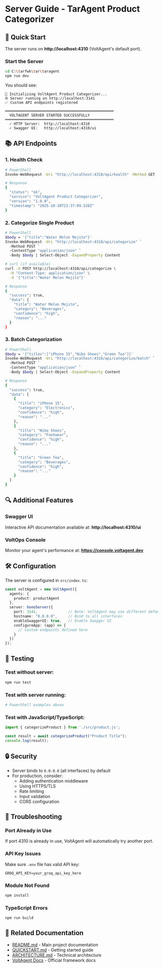 # Server Guide - TarAgent Product Categorizer

## 🚀 Quick Start

The server runs on **http://localhost:4310** (VoltAgent's default port).

### Start the Server

```bash
cd C:\tarfwk\tar\taragent
npm run dev
```

You should see:
```
🚀 Initializing VoltAgent Product Categorizer...
🌐 Server running on http://localhost:3141
✅ Custom API endpoints registered

══════════════════════════════════════════════════
  VOLTAGENT SERVER STARTED SUCCESSFULLY
══════════════════════════════════════════════════
  ✓ HTTP Server:  http://localhost:4310
  ✓ Swagger UI:   http://localhost:4310/ui
```

## 📚 API Endpoints

### 1. Health Check
```bash
# PowerShell
Invoke-WebRequest -Uri "http://localhost:4310/api/health" -Method GET

# Response
{
  "status": "ok",
  "service": "VoltAgent Product Categorizer",
  "version": "1.0.0",
  "timestamp": "2025-10-30T21:37:09.528Z"
}
```

### 2. Categorize Single Product
```bash
# PowerShell
$body = '{"title":"Water Melon Mojito"}'
Invoke-WebRequest -Uri "http://localhost:4310/api/categorize" `
  -Method POST `
  -ContentType "application/json" `
  -Body $body | Select-Object -ExpandProperty Content

# curl (if available)
curl -X POST http://localhost:4310/api/categorize \
  -H "Content-Type: application/json" \
  -d '{"title":"Water Melon Mojito"}'

# Response
{
  "success": true,
  "data": {
    "title": "Water Melon Mojito",
    "category": "Beverages",
    "confidence": "high",
    "reason": "..."
  }
}
```

### 3. Batch Categorization
```bash
# PowerShell
$body = '{"titles":["iPhone 15","Nike Shoes","Green Tea"]}'
Invoke-WebRequest -Uri "http://localhost:4310/api/categorize/batch" `
  -Method POST `
  -ContentType "application/json" `
  -Body $body | Select-Object -ExpandProperty Content

# Response
{
  "success": true,
  "data": [
    {
      "title": "iPhone 15",
      "category": "Electronics",
      "confidence": "high",
      "reason": "..."
    },
    {
      "title": "Nike Shoes",
      "category": "Footwear",
      "confidence": "high",
      "reason": "..."
    },
    {
      "title": "Green Tea",
      "category": "Beverages",
      "confidence": "high",
      "reason": "..."
    }
  ]
}
```

## 🔍 Additional Features

### Swagger UI
Interactive API documentation available at:
**http://localhost:4310/ui**

### VoltOps Console
Monitor your agent's performance at:
**https://console.voltagent.dev**

## 🛠️ Configuration

The server is configured in `src/index.ts`:

```typescript
const voltAgent = new VoltAgent({
  agents: {
    product: productAgent
  },
  server: honoServer({
    port: 3141,              // Note: VoltAgent may use different default
    hostname: "0.0.0.0",     // Bind to all interfaces
    enableSwaggerUI: true,   // Enable Swagger UI
    configureApp: (app) => {
      // Custom endpoints defined here
    }
  })
});
```

## 🧪 Testing

### Test without server:
```bash
npm run test
```

### Test with server running:
```bash
# PowerShell examples above
```

### Test with JavaScript/TypeScript:
```typescript
import { categorizeProduct } from './src/product.js';

const result = await categorizeProduct("Product Title");
console.log(result);
```

## 🔒 Security

- Server binds to `0.0.0.0` (all interfaces) by default
- For production, consider:
  - Adding authentication middleware
  - Using HTTPS/TLS
  - Rate limiting
  - Input validation
  - CORS configuration

## 🐛 Troubleshooting

### Port Already in Use
If port 4310 is already in use, VoltAgent will automatically try another port.

### API Key Issues
Make sure `.env` file has valid API key:
```
GROQ_API_KEY=your_groq_api_key_here
```

### Module Not Found
```bash
npm install
```

### TypeScript Errors
```bash
npm run build
```

## 📖 Related Documentation

- [README.md](./README.md) - Main project documentation
- [QUICKSTART.md](./QUICKSTART.md) - Getting started guide
- [ARCHITECTURE.md](./ARCHITECTURE.md) - Technical architecture
- [VoltAgent Docs](https://voltagent.dev/docs) - Official framework docs
